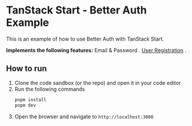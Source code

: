 # TanStack Start - Better Auth Example
This is an example of how to use Better Auth with TanStack Start.

**Implements the following features:**
Email & Password . <u>User Registration</u> .

## How to run
1. Clone the code sandbox (or the repo) and open it in your code editor
2. Run the following commands
   ```bash
   pnpm install
   pnpm dev
   ```
3. Open the browser and navigate to `http://localhost:3000`

